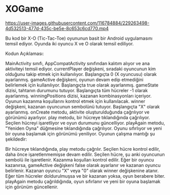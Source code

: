 # XOGame

https://user-images.githubusercontent.com/116784884/229263498-4d532513-477d-435c-be5e-8c653c6cd770.mp4



Bu kod bir X-O (Tic-Tac-Toe) oyununun basit bir Android uygulamasını temsil ediyor. Oyunda iki oyuncu X ve O olarak temsil ediliyor.

Kodun Açıklaması:

MainActivity sınıfı, AppCompatActivity sınıfından kalıtım alıyor ve ana aktiviteyi temsil ediyor.
currentPlayer değişkeni, sıradaki oyuncunun kim olduğunu takip etmek için kullanılıyor. Başlangıçta 0 (X oyuncusu) olarak ayarlanmış.
gameActive değişkeni, oyunun devam edip etmediğini belirlemek için kullanılıyor. Başlangıçta true olarak ayarlanmış.
gameState dizisi, tahtanın durumunu tutuyor. Başlangıçta tüm hücreler -1 olarak ayarlanmış.
winningPositions dizisi, kazanan kombinasyonları içeriyor. Oyunun kazanma koşullarını kontrol etmek için kullanılacak.
winner değişkeni, kazanan oyuncunun sembolünü tutuyor. Başlangıçta "X" olarak ayarlanmış.
onCreate metodu, aktivite oluşturulduğunda çağrılıyor ve görünümü ayarlıyor.
play metodu, bir hücreye tıklandığında çağrılıyor. Seçilen hücreyi işaretliyor ve oyun durumunu güncelliyor.
playAgain metodu, "Yeniden Oyna" düğmesine tıklandığında çağrılıyor. Oyunu sıfırlıyor ve yeni bir oyuna başlamak için görünümü yeniliyor.
Oyunun çalışma mantığı şu şekildedir:

Bir hücreye tıklandığında, play metodu çağrılır.
Seçilen hücre kontrol edilir, daha önce işaretlenmemişse devam edilir.
Seçilen hücre, şu anki oyuncunun sembolü ile işaretlenir.
Kazanma koşulları kontrol edilir. Eğer bir oyuncu kazanırsa, gameActive değişkeni false olarak ayarlanır ve kazanan oyuncu belirlenir. Kazanan oyuncu "X" veya "0" olarak winner değişkenine atanır.
Eğer tüm hücreler doldurulmuşsa ve bir kazanan yoksa, oyun berabere biter.
playAgain metodu çağrıldığında, oyun sıfırlanır ve yeni bir oyuna başlamak için görünüm güncellenir.
